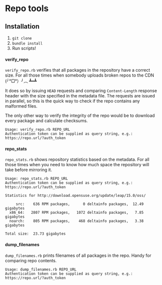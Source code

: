 # Repo tools

## Installation

1. `git clone`
2. `bundle install`
3. Run scripts!

#### verify_repo

`verify_repo.rb` verifies that all packages in the repository have a correct size. For all those
times when somebody uploads broken repos to the CDN (╯°□°）╯︵ ┻━┻

It does so by issuing `HEAD` requests and comparing `Content-Length` response header with the size
specified in the metadata file. The requests are issued in parallel, so this is the quick way to check
if the repo contains any malformed files.

The only other way to verify the integrity of the repo would be to download every package and
calculate checksums.

```
Usage: verify_repo.rb REPO_URL
Authentication token can be supplied as query string, e.g.: https://repo.url/?auth_token
```

#### repo_stats

`repo_stats.rb` shows repository statistics based on the metadata. For all those times when you
need to know how much space the repository will take before mirroring it.

```
Usage: repo_stats.rb REPO_URL
Authentication token can be supplied as query string, e.g.: https://repo.url/?auth_token
```

```
Statistics for http://download.opensuse.org/update/leap/15.0/oss/

     src:    636 RPM packages,      0 deltainfo packages,  12.49 gigabytes
  x86_64:   2807 RPM packages,   1072 deltainfo packages,   7.85 gigabytes
  noarch:    805 RPM packages,    468 deltainfo packages,   3.38 gigabytes

Total size:  23.73 gigabytes
```

#### dump_filenames

`dump_filenames.rb` prints filenames of all packages in the repo. Handy for comparing repo contents.

```
Usage: dump_filenames.rb REPO_URL
Authentication token can be supplied as query string, e.g.: https://repo.url/?auth_token
```
